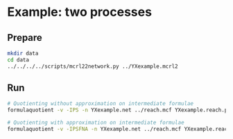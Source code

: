 # Example: two processes

## Prepare

```bash
mkdir data
cd data
../../../../scripts/mcrl22network.py ../YXexample.mcrl2
```

## Run

```bash
# Quotienting without approximation on intermediate formulae
formulaquotient -v -IPS -n YXexample.net ../reach.mcf YXexample.reach.pbes

# Quotienting with approximation on intermediate formulae
formulaquotient -v -IPSFNA -n YXexample.net ../reach.mcf YXexample.reach.pbes
```
